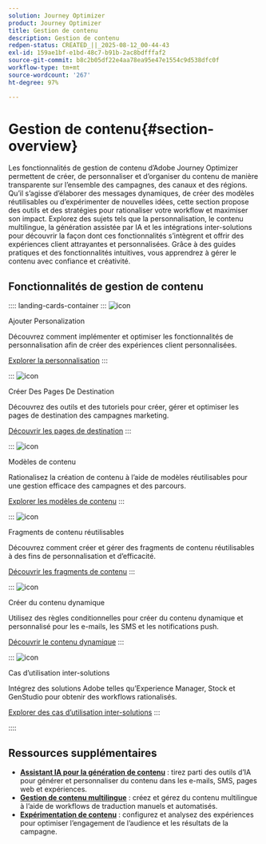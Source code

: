 ```yaml
---
solution: Journey Optimizer
product: Journey Optimizer
title: Gestion de contenu
description: Gestion de contenu
redpen-status: CREATED_||_2025-08-12_00-44-43
exl-id: 159ae1bf-e1bd-48c7-b91b-2ac8bdfffaf2
source-git-commit: b8c2b05df22e4aa78ea95e47e1554c9d538dfc0f
workflow-type: tm+mt
source-wordcount: '267'
ht-degree: 97%

---
```


# Gestion de contenu{#section-overview}

Les fonctionnalités de gestion de contenu d’Adobe Journey Optimizer permettent de créer, de personnaliser et d’organiser du contenu de manière transparente sur l’ensemble des campagnes, des canaux et des régions. Qu’il s’agisse d’élaborer des messages dynamiques, de créer des modèles réutilisables ou d’expérimenter de nouvelles idées, cette section propose des outils et des stratégies pour rationaliser votre workflow et maximiser son impact. Explorez des sujets tels que la personnalisation, le contenu multilingue, la génération assistée par IA et les intégrations inter-solutions pour découvrir la façon dont ces fonctionnalités s’intègrent et offrir des expériences client attrayantes et personnalisées. Grâce à des guides pratiques et des fonctionnalités intuitives, vous apprendrez à gérer le contenu avec confiance et créativité.

## Fonctionnalités de gestion de contenu

:::: landing-cards-container
:::
![icon](https://cdn.experienceleague.adobe.com/icons/bullseye.svg?lang=fr)

Ajouter Personalization

Découvrez comment implémenter et optimiser les fonctionnalités de personnalisation afin de créer des expériences client personnalisées.

[Explorer la personnalisation](personalization-landing-page.md)
:::

:::
![icon](https://cdn.experienceleague.adobe.com/icons/circle-play.svg?lang=fr)

Créer Des Pages De Destination

Découvrez des outils et des tutoriels pour créer, gérer et optimiser les pages de destination des campagnes marketing.

[Découvrir les pages de destination](landing-pages-landing-page.md)
:::

:::
![icon](https://cdn.experienceleague.adobe.com/icons/list-check.svg?lang=fr)

Modèles de contenu

Rationalisez la création de contenu à l’aide de modèles réutilisables pour une gestion efficace des campagnes et des parcours.

[Explorer les modèles de contenu](content-templates-landing-page.md)
:::

:::
![icon](https://cdn.experienceleague.adobe.com/icons/puzzle-piece.svg?lang=fr)

Fragments de contenu réutilisables

Découvrez comment créer et gérer des fragments de contenu réutilisables à des fins de personnalisation et d’efficacité.

[Découvrir les fragments de contenu](fragments-landing-page.md)
:::

:::
![icon](https://cdn.experienceleague.adobe.com/icons/gear.svg?lang=fr)

Créer du contenu dynamique

Utilisez des règles conditionnelles pour créer du contenu dynamique et personnalisé pour les e-mails, les SMS et les notifications push.

[Découvrir le contenu dynamique](dynamic-landing-page.md)
:::

:::
![icon](https://cdn.experienceleague.adobe.com/icons/puzzle-piece.svg?lang=fr)

Cas d’utilisation inter-solutions

Intégrez des solutions Adobe telles qu’Experience Manager, Stock et GenStudio pour obtenir des workflows rationalisés.

[Explorer des cas d’utilisation inter-solutions](combine-landing-page.md)
:::

::::


## Ressources supplémentaires

- **[Assistant IA pour la génération de contenu](ai-assistant-landing-page.md)** : tirez parti des outils d’IA pour générer et personnaliser du contenu dans les e-mails, SMS, pages web et expériences.
- **[Gestion de contenu multilingue](content-multilingual-landing-page.md)** : créez et gérez du contenu multilingue à l’aide de workflows de traduction manuels et automatisés.
- **[Expérimentation de contenu](content-experiment-landing-page.md)** : configurez et analysez des expériences pour optimiser l’engagement de l’audience et les résultats de la campagne.
